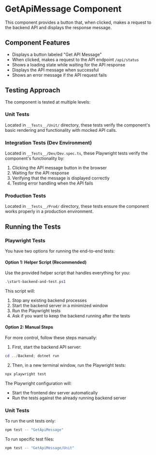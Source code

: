 # GetApiMessage Component

This component provides a button that, when clicked, makes a request to the backend API and displays the response message.

## Component Features

- Displays a button labeled "Get API Message"
- When clicked, makes a request to the API endpoint `/api/status`
- Shows a loading state while waiting for the API response
- Displays the API message when successful
- Shows an error message if the API request fails

## Testing Approach

The component is tested at multiple levels:

### Unit Tests

Located in `__Tests__/Unit/` directory, these tests verify the component's basic rendering and functionality with mocked API calls.

### Integration Tests (Dev Environment)

Located in `__Tests__/Dev/Dev.spec.ts`, these Playwright tests verify the component's functionality by:

1. Clicking the API message button in the browser
2. Waiting for the API response
3. Verifying that the message is displayed correctly
4. Testing error handling when the API fails

### Production Tests

Located in `__Tests__/Prod/` directory, these tests ensure the component works properly in a production environment.

## Running the Tests

### Playwright Tests

You have two options for running the end-to-end tests:

#### Option 1: Helper Script (Recommended)

Use the provided helper script that handles everything for you:

```powershell
.\start-backend-and-test.ps1
```

This script will:
1. Stop any existing backend processes
2. Start the backend server in a minimized window
3. Run the Playwright tests
4. Ask if you want to keep the backend running after the tests

#### Option 2: Manual Steps

For more control, follow these steps manually:

1. First, start the backend API server:
```powershell
cd ../Backend; dotnet run
```

2. Then, in a new terminal window, run the Playwright tests:
```powershell
npx playwright test
```

The Playwright configuration will:
- Start the frontend dev server automatically
- Run the tests against the already running backend server

### Unit Tests

To run the unit tests only:

```powershell
npm test -- "GetApiMessage"
```

To run specific test files:

```powershell
npm test -- "GetApiMessage/Unit"
``` 